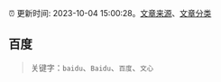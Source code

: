 :alarm_clock: 更新时间: 2023-10-04 15:00:28。[文章来源](/README.md)、[文章分类](/TAGS.md)

## 百度


> 关键字：`baidu`、`Baidu`、`百度`、`文心`



